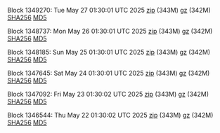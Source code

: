 Block 1349270: Tue May 27 01:30:01 UTC 2025 [zip](https://files.01coin.io/mainnet/2025-05-27/bootstrap.dat.zip) (343M) [gz](https://files.01coin.io/mainnet/2025-05-27/bootstrap.dat.tar.gz) (342M) [SHA256](https://files.01coin.io/mainnet/2025-05-27/sha256.txt) [MD5](https://files.01coin.io/mainnet/2025-05-27/md5.txt)

Block 1348737: Mon May 26 01:30:01 UTC 2025 [zip](https://files.01coin.io/mainnet/2025-05-26/bootstrap.dat.zip) (343M) [gz](https://files.01coin.io/mainnet/2025-05-26/bootstrap.dat.tar.gz) (342M) [SHA256](https://files.01coin.io/mainnet/2025-05-26/sha256.txt) [MD5](https://files.01coin.io/mainnet/2025-05-26/md5.txt)

Block 1348185: Sun May 25 01:30:01 UTC 2025 [zip](https://files.01coin.io/mainnet/2025-05-25/bootstrap.dat.zip) (343M) [gz](https://files.01coin.io/mainnet/2025-05-25/bootstrap.dat.tar.gz) (342M) [SHA256](https://files.01coin.io/mainnet/2025-05-25/sha256.txt) [MD5](https://files.01coin.io/mainnet/2025-05-25/md5.txt)

Block 1347645: Sat May 24 01:30:01 UTC 2025 [zip](https://files.01coin.io/mainnet/2025-05-24/bootstrap.dat.zip) (343M) [gz](https://files.01coin.io/mainnet/2025-05-24/bootstrap.dat.tar.gz) (342M) [SHA256](https://files.01coin.io/mainnet/2025-05-24/sha256.txt) [MD5](https://files.01coin.io/mainnet/2025-05-24/md5.txt)

Block 1347092: Fri May 23 01:30:02 UTC 2025 [zip](https://files.01coin.io/mainnet/2025-05-23/bootstrap.dat.zip) (343M) [gz](https://files.01coin.io/mainnet/2025-05-23/bootstrap.dat.tar.gz) (342M) [SHA256](https://files.01coin.io/mainnet/2025-05-23/sha256.txt) [MD5](https://files.01coin.io/mainnet/2025-05-23/md5.txt)

Block 1346544: Thu May 22 01:30:02 UTC 2025 [zip](https://files.01coin.io/mainnet/2025-05-22/bootstrap.dat.zip) (343M) [gz](https://files.01coin.io/mainnet/2025-05-22/bootstrap.dat.tar.gz) (342M) [SHA256](https://files.01coin.io/mainnet/2025-05-22/sha256.txt) [MD5](https://files.01coin.io/mainnet/2025-05-22/md5.txt)
